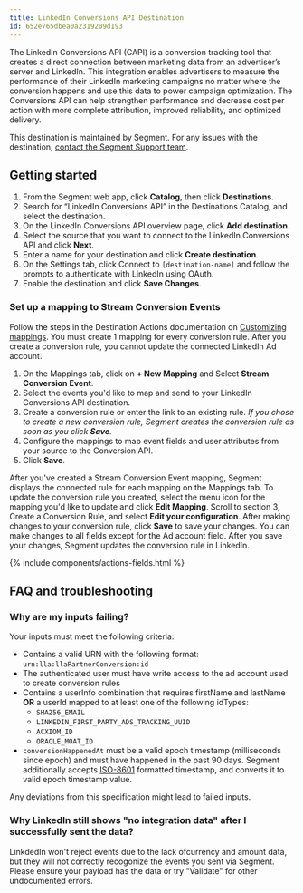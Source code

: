 ```yaml
---
title: LinkedIn Conversions API Destination
id: 652e765dbea0a2319209d193
---
```


The LinkedIn Conversions API (CAPI) is a conversion tracking tool that creates a direct connection between marketing data from an advertiser’s server and LinkedIn. This integration enables advertisers to measure the performance of their LinkedIn marketing campaigns no matter where the conversion happens and use this data to power campaign optimization. The Conversions API can help strengthen performance and decrease cost per action with more complete attribution, improved reliability, and optimized delivery.

This destination is maintained by Segment. For any issues with the destination, [contact the Segment Support team](mailto:friends@segment.com).

## Getting started

1. From the Segment web app, click **Catalog**, then click **Destinations**.
2. Search for “LinkedIn Conversions API” in the Destinations Catalog, and select the destination.
3. On the LinkedIn Conversions API overview page, click **Add destination**.
4. Select the source that you want to connect to the LinkedIn Conversions API and click **Next**.
5. Enter a name for your destination and click **Create destination**. 
6. On the Settings tab, click Connect to `[destination-name]` and follow the prompts to authenticate with LinkedIn using OAuth. 
7. Enable the destination and click **Save Changes**.

### Set up a mapping to Stream Conversion Events

Follow the steps in the Destination Actions documentation on [Customizing mappings](/docs/connections/destinations/actions/#customize-mappings). You must create 1 mapping for every conversion rule. After you create a conversion rule, you cannot update the connected LinkedIn Ad account.  

1. On the Mappings tab, click on **+ New Mapping** and Select **Stream Conversion Event**. 
2. Select the events you'd like to map and send to your LinkedIn Conversions API destination.
3. Create a conversion rule or enter the link to an existing rule. _If you chose to create a new conversion rule, Segment creates the conversion rule as soon as you click **Save**._  
4. Configure the mappings to map event fields and user attributes from your source to the Conversion API. 
5. Click **Save**. 

After you've created a Stream Conversion Event mapping, Segment displays the connected rule for each mapping on the Mappings tab. To update the conversion rule you created, select the menu icon for the mapping you'd like to update and click **Edit Mapping**. Scroll to section 3, Create a Conversion Rule, and select **Edit your configuration**. After making changes to your conversion rule, click **Save** to save your changes. You can make changes to all fields except for the Ad account field. After you save your changes, Segment updates the conversion rule in LinkedIn. 

{% include components/actions-fields.html %}

## FAQ and troubleshooting

### Why are my inputs failing?

Your inputs must meet the following criteria: 
- Contains a valid URN with the following format: <br> `urn:lla:llaPartnerConversion:id`
- The authenticated user must have write access to the ad account used to create conversion rules
- Contains a userInfo combination that requires firstName and lastName **OR** a userId mapped to at least one of the following idTypes: 
  - `SHA256_EMAIL`
  - `LINKEDIN_FIRST_PARTY_ADS_TRACKING_UUID`
  - `ACXIOM_ID`
  - `ORACLE_MOAT_ID`
- `conversionHappenedAt` must be a valid epoch timestamp (milliseconds since epoch) and must have happened in the past 90 days. Segment additionally accepts [ISO-8601](https://en.wikipedia.org/wiki/ISO_8601) formatted timestamp, and converts it to valid epoch timestamp value.

Any deviations from this specification might lead to failed inputs.

### Why LinkedIn still shows "no integration data" after I successfully sent the data?
LinkdedIn won't reject events due to the lack ofcurrency and amount data, but they will not correctly recogonize the events you sent via Segment. Please ensure your payload has the data or try "Validate" for other undocumented errors.
